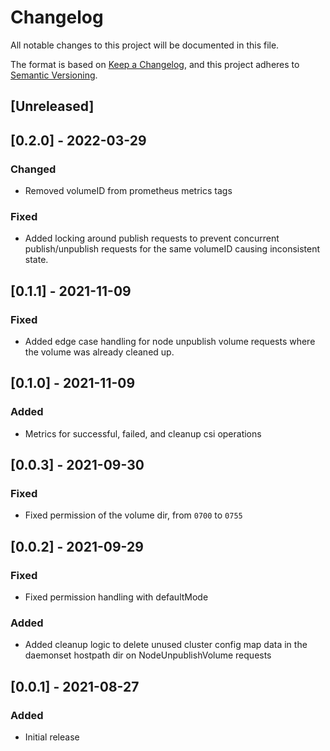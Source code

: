 # Changelog
All notable changes to this project will be documented in this file.

The format is based on [Keep a Changelog](https://keepachangelog.com/en/1.0.0/),
and this project adheres to [Semantic Versioning](https://semver.org/spec/v2.0.0.html).

## [Unreleased]

## [0.2.0] - 2022-03-29
### Changed
- Removed volumeID from prometheus metrics tags
### Fixed
- Added locking around publish requests to prevent concurrent publish/unpublish requests for the same volumeID causing inconsistent state.

## [0.1.1] - 2021-11-09
### Fixed
- Added edge case handling for node unpublish volume requests where the volume was already cleaned up.

## [0.1.0] - 2021-11-09
### Added
- Metrics for successful, failed, and cleanup csi operations

## [0.0.3] - 2021-09-30
### Fixed
- Fixed permission of the volume dir, from `0700` to `0755`

## [0.0.2] - 2021-09-29
### Fixed
- Fixed permission handling with defaultMode
### Added
- Added cleanup logic to delete unused cluster config map data in the daemonset hostpath dir on NodeUnpublishVolume requests

## [0.0.1] - 2021-08-27
### Added
- Initial release

